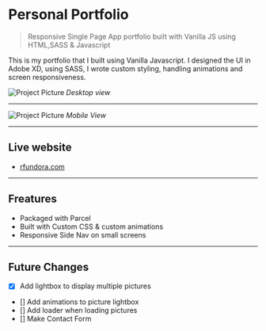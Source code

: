 # Personal Portfolio 
> Responsive Single Page App portfolio built with Vanilla JS using HTML,SASS & Javascript

This is my portfolio that I built using Vanilla Javascript. I designed the UI in Adobe XD, using SASS, I wrote custom styling, handling animations and screen responsiveness.
<!-- Portfolio Image -->
![Project Picture](/portfolio/img/projects/portfolio-project/portfolio1.jpg)
*Desktop view*
- - - 

![Project Picture](/portfolio/img/projects/portfolio-project/portfolio2.jpg)
*Mobile View*
- - - 

## Live website 
* [rfundora.com](https://rfundora.com "My personal portfolio")

- - - 

## Freatures
* Packaged with Parcel 
* Built with Custom CSS & custom animations
* Responsive Side Nav on small screens

- - - 

## Future Changes 
* [x] Add lightbox to display multiple pictures
* [] Add animations to picture lightbox
* [] Add loader when loading pictures
* [] Make Contact Form 



